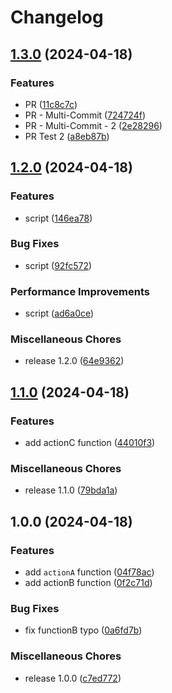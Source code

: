 # Changelog

## [1.3.0](https://github.com/Lucaka/google-release-please/compare/v1.2.0...v1.3.0) (2024-04-18)


### Features

* PR ([11c8c7c](https://github.com/Lucaka/google-release-please/commit/11c8c7ca6f200070181907b53b1b49e1172a0b92))
* PR - Multi-Commit ([724724f](https://github.com/Lucaka/google-release-please/commit/724724f33802981b2d2eb345a88f1f39c4ce76db))
* PR - Multi-Commit - 2 ([2e28296](https://github.com/Lucaka/google-release-please/commit/2e28296d1d9bac91d872fb4523bf3495bf69c0f2))
* PR Test 2 ([a8eb87b](https://github.com/Lucaka/google-release-please/commit/a8eb87b1d87b3dcb246d165666f60aba2e224f14))

## [1.2.0](https://github.com/Lucaka/google-release-please/compare/v1.1.0...v1.2.0) (2024-04-18)


### Features

* script ([146ea78](https://github.com/Lucaka/google-release-please/commit/146ea7863cab91537ee6911135381694316ab826))


### Bug Fixes

* script ([92fc572](https://github.com/Lucaka/google-release-please/commit/92fc5722eed7c754ffc6437bad45e7a2fc928c98))


### Performance Improvements

* script ([ad6a0ce](https://github.com/Lucaka/google-release-please/commit/ad6a0ce736fe6a3e14eb730947326e2d6f6fd5f0))


### Miscellaneous Chores

* release 1.2.0 ([64e9362](https://github.com/Lucaka/google-release-please/commit/64e9362c4c3109677187645bc71ecaea067ca301))

## [1.1.0](https://github.com/Lucaka/google-release-please/compare/v1.0.0...v1.1.0) (2024-04-18)


### Features

* add actionC function ([44010f3](https://github.com/Lucaka/google-release-please/commit/44010f3b6e37322408a29a63f74ce395b9950857))


### Miscellaneous Chores

* release 1.1.0 ([79bda1a](https://github.com/Lucaka/google-release-please/commit/79bda1afc7ade764a37a4c0e607cd1e66cf12a2c))

## 1.0.0 (2024-04-18)


### Features

* add `actionA` function ([04f78ac](https://github.com/Lucaka/google-release-please/commit/04f78acd006935d134717485132cb4a41abcb13a))
* add actionB function ([0f2c71d](https://github.com/Lucaka/google-release-please/commit/0f2c71d96194e7f2851c617234d06ca7f24db057))


### Bug Fixes

* fix functionB typo ([0a6fd7b](https://github.com/Lucaka/google-release-please/commit/0a6fd7bf01f74b501049f604075eb49e12f9808e))


### Miscellaneous Chores

* release 1.0.0 ([c7ed772](https://github.com/Lucaka/google-release-please/commit/c7ed772a5923d0623bc79b536ab71e1d59e8da59))
